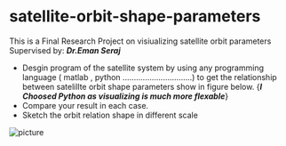 # satellite-orbit-shape-parameters
This is a Final Research Project on visiualizing satellite orbit parameters Supervised by: ***Dr.Eman Seraj***

* Desgin program of the satellite system by using any programming language (
matlab , python ...............................) to get the relationship between satelillte
orbit shape parameters show in figure below. {***I Choosed Python as visualizing is much more flexable***}
* Compare your result in each case.
* Sketch the orbit relation shape in different scale

![picture](https://www.spaceacademy.net.au/watch/track/satellip.gif)
